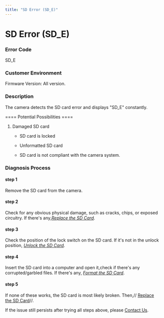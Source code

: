 ```yaml
---
title: "SD Error (SD_E)"
---
```

# SD Error (SD_E)

### Error Code

SD_E

### Customer Environment

Firmware Version: All version.

### Description

The camera detects the SD card error and displays "SD_E" constantly.  
  
==== Potential Possibilities ====

1.  Damaged SD card  
      
    - SD card is locked  
      
    - Unformatted SD card  
      
    - SD card is not compliant with the camera system.  
      

### Diagnosis Process

#### step 1

Remove the SD card from the camera.

#### step 2

Check for any obvious physical damage, such as cracks, chips, or exposed circuitry. If there's any,*<u>[Replace the SD Card](/user/product/dual-vision_recording/dual-vision_xc4/troubleshooting/solution/replace_sd_card)</u>*.

#### step 3

Check the position of the lock switch on the SD card. If it's not in the unlock position, *<u>[Unlock the SD Card](/user/product/dual-vision_recording/dual-vision_xc4/troubleshooting/solution/unlock_sd_card)</u>*.

#### step 4

Insert the SD card into a computer and open it,check if there's any corrupted/garbled files. If there's any, *<u>[Format the SD Card](/user/product/dual-vision_recording/dual-vision_xc4/troubleshooting/solution/format_sd_card)</u>*.

#### step 5

If none of these works, the SD card is most likely broken. Then,// <u>[Replace the SD Card](/user/product/dual-vision_recording/dual-vision_xc4/troubleshooting/solution/replace_sd_card)</u>//.  
  
If the issue still persists after trying all steps above, please [Contact Us](/contact_us).
